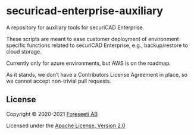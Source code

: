 # securicad-enterprise-auxiliary

A repository for auxiliary tools  for securiCAD Enterprise.

These scripts are meant to ease customer deployment of environment specific functions related to securiCAD Enterprise, e.g., backup/restore to cloud storage. 

Currently only for azure environments, but AWS is on the roadmap. 

As it stands, we don’t have a Contributors License Agreement in place, so we cannot accept non-trivial pull requests. 

## License

Copyright © 2020-2021 [Foreseeti AB](https://foreseeti.com)

Licensed under the [Apache License, Version 2.0](https://www.apache.org/licenses/LICENSE-2.0)
